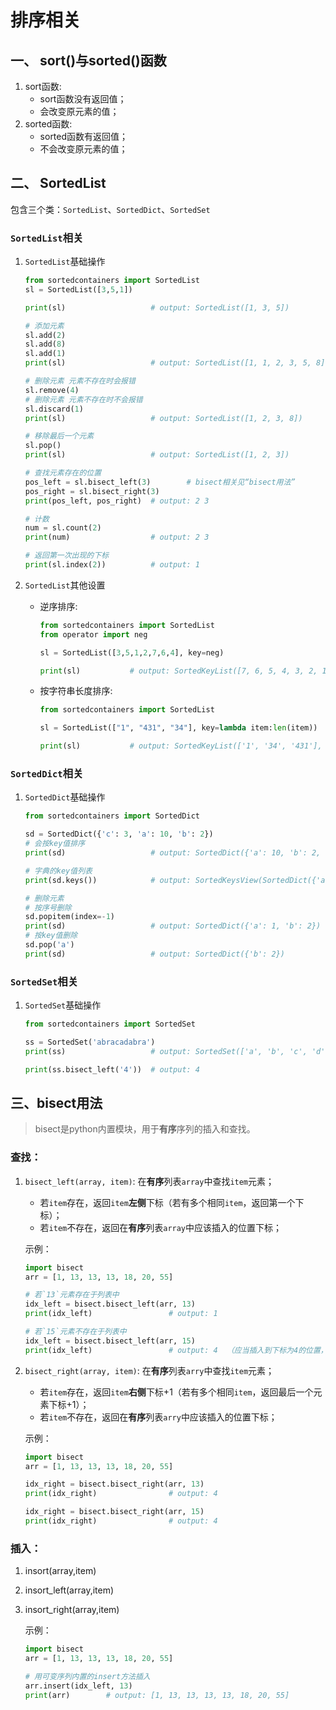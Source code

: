 # 排序相关

## 一、 sort()与sorted()函数
1. sort函数:
    + sort函数没有返回值；
    + 会改变原元素的值；
2. sorted函数:
    + sorted函数有返回值；
    + 不会改变原元素的值；


## 二、 SortedList
包含三个类：`SortedList`、`SortedDict`、`SortedSet`

### `SortedList`相关
1. `SortedList`基础操作
    ```python 
    from sortedcontainers import SortedList
    sl = SortedList([3,5,1])

    print(sl)                   # output: SortedList([1, 3, 5])

    # 添加元素
    sl.add(2) 
    sl.add(8)
    sl.add(1)
    print(sl)                   # output: SortedList([1, 1, 2, 3, 5, 8])

    # 删除元素 元素不存在时会报错
    sl.remove(4) 
    # 删除元素 元素不存在时不会报错
    sl.discard(1) 
    print(sl)                   # output: SortedList([1, 2, 3, 8])

    # 移除最后一个元素
    sl.pop() 
    print(sl)                   # output: SortedList([1, 2, 3])

    # 查找元素存在的位置
    pos_left = sl.bisect_left(3)        # bisect相关见“bisect用法”
    pos_right = sl.bisect_right(3)
    print(pos_left, pos_right)  # output: 2 3
    
    # 计数
    num = sl.count(2) 
    print(num)                  # output: 2 3
    
    # 返回第一次出现的下标
    print(sl.index(2))          # output: 1
    ```

2. `SortedList`其他设置
    + 逆序排序:
        ```python
        from sortedcontainers import SortedList
        from operator import neg
        
        sl = SortedList([3,5,1,2,7,6,4], key=neg)
        
        print(sl)           # output: SortedKeyList([7, 6, 5, 4, 3, 2, 1], key=<built-in function neg>)
        ```

    + 按字符串长度排序:
        ```python
        from sortedcontainers import SortedList

        sl = SortedList(["1", "431", "34"], key=lambda item:len(item))
        
        print(sl)           # output: SortedKeyList(['1', '34', '431'], key=<function <lambda> at 0x7fb883b36820>)
        ```


### `SortedDict`相关
1. `SortedDict`基础操作
    ```python
    from sortedcontainers import SortedDict
    
    sd = SortedDict({'c': 3, 'a': 10, 'b': 2})
    # 会按key值排序
    print(sd)                   # output: SortedDict({'a': 10, 'b': 2, 'c': 3})
    
    # 字典的key值列表
    print(sd.keys())            # output: SortedKeysView(SortedDict({'a': 10, 'b': 2, 'c': 3}))
    
    # 删除元素
    # 按序号删除
    sd.popitem(index=-1)
    print(sd)                   # output: SortedDict({'a': 1, 'b': 2})
    # 按key值删除
    sd.pop('a')                 
    print(sd)                   # output: SortedDict({'b': 2})
    
    ```
    

### `SortedSet`相关
1. `SortedSet`基础操作
    ```python
    from sortedcontainers import SortedSet

    ss = SortedSet('abracadabra')   
    print(ss)                   # output: SortedSet(['a', 'b', 'c', 'd', 'r'])

    print(ss.bisect_left('4'))  # output: 4
    ```









## 三、bisect用法
> bisect是python内置模块，用于**有序**序列的插入和查找。

### 查找：
1. `bisect_left(array, item)`:
    在**有序**列表`array`中查找`item`元素；
    + 若`item`存在，返回`item`**左侧**下标（若有多个相同`item`，返回第一个下标）；
    + 若`item`不存在，返回在**有序**列表`array`中应该插入的位置下标；  
    
    示例：
    ```python
    import bisect
    arr = [1, 13, 13, 13, 18, 20, 55]
    
    # 若`13`元素存在于列表中
    idx_left = bisect.bisect_left(arr, 13)
    print(idx_left)                 # output: 1
    
    # 若`15`元素不存在于列表中
    idx_left = bisect.bisect_left(arr, 15)
    print(idx_left)                 # output: 4  （应当插入到下标为4的位置，不影响列表的有序性）
    ```

2. `bisect_right(array, item)`:
    在**有序**列表`arry`中查找`item`元素；
    + 若`item`存在，返回`item`**右侧**下标+1（若有多个相同`item`，返回最后一个元素下标+1）；
    + 若`item`不存在，返回在**有序**列表`arry`中应该插入的位置下标；
    
    示例：
    ```python
    import bisect
    arr = [1, 13, 13, 13, 18, 20, 55]
    
    idx_right = bisect.bisect_right(arr, 13)
    print(idx_right)                # output: 4

    idx_right = bisect.bisect_right(arr, 15)
    print(idx_right)                # output: 4
    ```


### 插入：
1. insort(array,item)
2. insort_left(array,item)
3. insort_right(array,item)
    
    示例：
    ```python
    import bisect
    arr = [1, 13, 13, 13, 18, 20, 55]
    
    # 用可变序列内置的insert方法插入
    arr.insert(idx_left, 13)
    print(arr)        # output: [1, 13, 13, 13, 13, 18, 20, 55]
    ```

